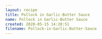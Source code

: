 ```yaml
---
layout: recipe
title: Pollock in Garlic-Butter Sauce
name: Pollock in Garlic-Butter Sauce
created: 2020-05-15 14:20:51
filename: Pollock-in-Garlic-Butter-Sauce
---
```

